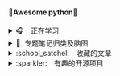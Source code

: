 #### 💎Awesome python💎

<details>
<summary>🎧　正在学习</summary>
</br>
</details>

<details>
<summary>📌&nbsp;&nbsp;专题笔记归类及脑图</summary>
</br>

* [`python基础`](https://github.com/pigPEQ/Awesome-python/tree/main/Note/python%E5%9F%BA%E7%A1%80)
* [`linux命令`](https://github.com/pigPEQ/Awesome-python/tree/main/Note/linux%E5%91%BD%E4%BB%A4)
* [`web开发`](https://github.com/pigPEQ/Awesome-python/tree/main/Note/web%E5%BC%80%E5%8F%91)
* [`MySQL数据库`](https://github.com/pigPEQ/Awesome-python/tree/main/Note/mysql%E6%95%B0%E6%8D%AE%E5%BA%93)
* [redis](#)
* [Django](#)
* [Git](#)

</details>

<details>
<summary>:school_satchel:　收藏的文章</summary>
</br>

* [`正则表达式30分钟入门`](https://deerchao.cn/tutorials/regex/regex.htm)
* [`VSCode必备插件`](https://juejin.im/post/5db66672f265da4d0e009aad)
* [`git的奇技淫巧`](https://github.com/521xueweihan/git-tips)
* [`轻松上手写作利器 Markdown`](https://mp.weixin.qq.com/s?__biz=Mzg5OTE5MTY4Nw==&mid=2247483760&idx=1&sn=7c9df7ef2f688a954a6ca44e2acea422&chksm=c0564798f721ce8e997bc15ab9075ef2111762fa1ce0590df1f9a053de7723ff7296346f6aaa&mpshare=1&scene=1&srcid=&sharer_sharetime=1568948330598&sharer_shareid=cf2da1dfac2ad798a3ed77123841da41&key=28a0f481c5d883ac1fb97d69c46872486659549ce5439eedf4b291f0f73faa716d05685128c0cfb32b6abad21c7133a84c7e047c4d4952a129c747e477070f668b6c5f4963bf1cba374598c37413d0d0&ascene=1&uin=MTExMzczNzEzOQ%3D%3D&devicetype=Windows+7&version=62060844&lang=zh_CN&pass_ticket=%2FeaU%2BKZIc7r27AT3A%2Fvf1zNEPJs2hgLy2LSqKfkkcyo8%2BlS6EbEIt0VumH2j1EZ9)

</details>

<details>
<summary>:sparkler:　有趣的开源项目</summary>
</br>

* [`LeetCode`](https://github.com/LiangJunrong/document-library/tree/master/other-library/LeetCode#chapter-one)
* [`30-seconds-of-code`](https://github.com/pigPEQ/30-seconds-of-code)
* [`capXDR-plugins`](https://github.com/lihaoyun6/capXDR-plugins)

</details>
